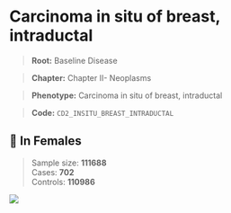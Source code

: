 # Carcinoma in situ of breast, intraductal

> **Root:** Baseline Disease  

> **Chapter:** Chapter II- Neoplasms  

> **Phenotype:** Carcinoma in situ of breast, intraductal  

> **Code:** `CD2_INSITU_BREAST_INTRADUCTAL`

## 👩 In Females  
> Sample size: **111688**  
> Cases: **702**  
> Controls: **110986**
<img src="/Disease/Figures/ALL/Incidence/CD2_INSITU_BREAST_INTRADUCTAL.png"/>
<CsvTable src="/Disease/Data/ALL/Incidence/COX_CD2_INSITU_BREAST_INTRADUCTAL.csv" label="🔍 View full results" />
